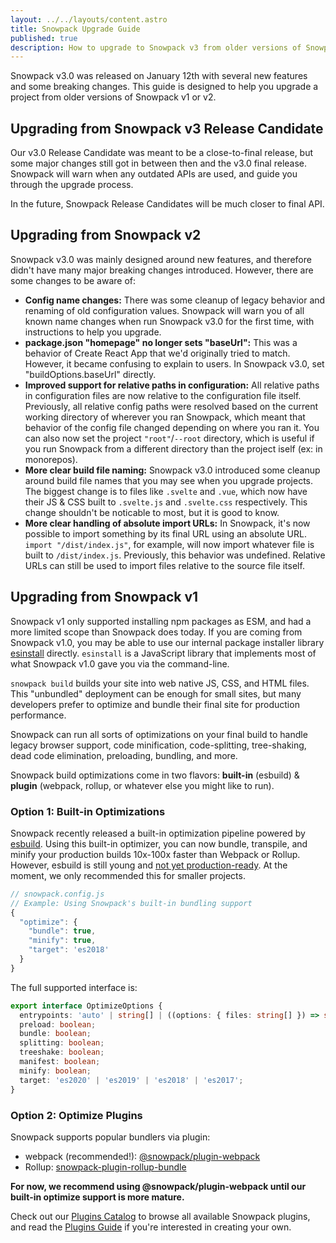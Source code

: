 ```yaml
---
layout: ../../layouts/content.astro
title: Snowpack Upgrade Guide
published: true
description: How to upgrade to Snowpack v3 from older versions of Snowpack.
---
```


Snowpack v3.0 was released on January 12th with several new features and some breaking changes. This guide is designed to help you upgrade a project from older versions of Snowpack v1 or v2.

## Upgrading from Snowpack v3 Release Candidate

Our v3.0 Release Candidate was meant to be a close-to-final release, but some major changes still got in between then and the v3.0 final release. Snowpack will warn when any outdated APIs are used, and guide you through the upgrade process.

In the future, Snowpack Release Candidates will be much closer to final API.

## Upgrading from Snowpack v2

Snowpack v3.0 was mainly designed around new features, and therefore didn't have many major breaking changes introduced. However, there are some changes to be aware of:

- **Config name changes:** There was some cleanup of legacy behavior and renaming of old configuration values. Snowpack will warn you of all known name changes when run Snowpack v3.0 for the first time, with instructions to help you upgrade.
- **package.json "homepage" no longer sets "baseUrl":** This was a behavior of Create React App that we'd originally tried to match. However, it became confusing to explain to users. In Snowpack v3.0, set "buildOptions.baseUrl" directly.
- **Improved support for relative paths in configuration:** All relative paths in configuration files are now relative to the configuration file itself. Previously, all relative config paths were resolved based on the current working directory of wherever you ran Snowpack, which meant that behavior of the config file changed depending on where you ran it. You can also now set the project `"root"`/`--root` directory, which is useful if you run Snowpack from a different directory than the project iself (ex: in monorepos).
- **More clear build file naming:** Snowpack v3.0 introduced some cleanup around build file names that you may see when you upgrade projects. The biggest change is to files like `.svelte` and `.vue`, which now have their JS & CSS built to `.svelte.js` and `.svelte.css` respectively. This change shouldn't be noticable to most, but it is good to know.
- **More clear handling of absolute import URLs:** In Snowpack, it's now possible to import something by its final URL using an absolute URL. `import "/dist/index.js"`, for example, will now import whatever file is built to `/dist/index.js`. Previously, this behavior was undefined. Relative URLs can still be used to import files relative to the source file itself.

## Upgrading from Snowpack v1

Snowpack v1 only supported installing npm packages as ESM, and had a more limited scope than Snowpack does today. If you are coming from Snowpack v1.0, you may be able to use our internal package installer library [esinstall](https://www.npmjs.com/package/esinstall) directly. `esinstall` is a JavaScript library that implements most of what Snowpack v1.0 gave you via the command-line.

`snowpack build` builds your site into web native JS, CSS, and HTML files. This "unbundled" deployment can be enough for small sites, but many developers prefer to optimize and bundle their final site for production performance.

Snowpack can run all sorts of optimizations on your final build to handle legacy browser support, code minification, code-splitting, tree-shaking, dead code elimination, preloading, bundling, and more.

Snowpack build optimizations come in two flavors: **built-in** (esbuild) & **plugin** (webpack, rollup, or whatever else you might like to run).

### Option 1: Built-in Optimizations

Snowpack recently released a built-in optimization pipeline powered by [esbuild](https://esbuild.github.io/). Using this built-in optimizer, you can now bundle, transpile, and minify your production builds 10x-100x faster than Webpack or Rollup. However, esbuild is still young and [not yet production-ready](https://esbuild.github.io/faq/#production-readiness). At the moment, we only recommended this for smaller projects.

```js
// snowpack.config.js
// Example: Using Snowpack's built-in bundling support
{
  "optimize": {
    "bundle": true,
    "minify": true,
    "target": 'es2018'
  }
}
```

The full supported interface is:

```ts
export interface OptimizeOptions {
  entrypoints: 'auto' | string[] | ((options: { files: string[] }) => string[]);
  preload: boolean;
  bundle: boolean;
  splitting: boolean;
  treeshake: boolean;
  manifest: boolean;
  minify: boolean;
  target: 'es2020' | 'es2019' | 'es2018' | 'es2017';
}
```

### Option 2: Optimize Plugins

Snowpack supports popular bundlers via plugin:

- webpack (recommended!): [@snowpack/plugin-webpack](https://www.npmjs.com/package/@snowpack/plugin-webpack)
- Rollup: [snowpack-plugin-rollup-bundle](https://github.com/ParamagicDev/snowpack-plugin-rollup-bundle)

**For now, we recommend using @snowpack/plugin-webpack until our built-in optimize support is more mature.**

Check out our [Plugins Catalog](/plugins) to browse all available Snowpack plugins, and read the [Plugins Guide](/guides/plugins) if you're interested in creating your own.
